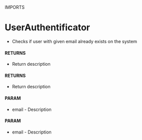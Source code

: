 IMPORTS

# UserAuthentificator
- Checks if user with given email already exists on the system
#### RETURNS
- Return description
#### RETURNS
- Return description
#### PARAM
- email - Description
#### PARAM
- email - Description